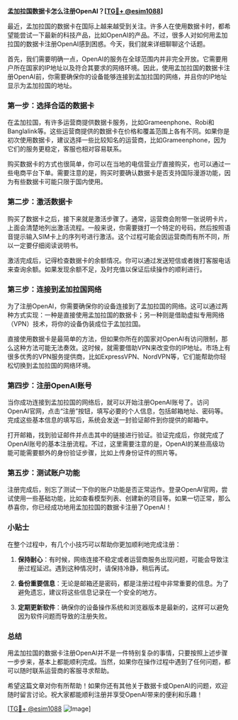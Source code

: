 **孟加拉国数据卡怎么注册OpenAI？[[TG💪+ @esim1088](https://t.me/s/esim1088)]**

最近，孟加拉国的数据卡在国际上越来越受到关注。许多人在使用数据卡时，都希望能尝试一下最新的科技产品，比如OpenAI的产品。不过，很多人对如何用孟加拉国的数据卡注册OpenAI感到困惑。今天，我们就来详细聊聊这个话题。

首先，我们需要明确一点，OpenAI的服务在全球范围内并非完全开放。它需要用户所在国家的IP地址以及符合其要求的网络环境。因此，使用孟加拉国的数据卡注册OpenAI前，你需要确保你的设备能够连接到孟加拉国的网络，并且你的IP地址显示为孟加拉国的地址。

### 第一步：选择合适的数据卡

在孟加拉国，有许多运营商提供数据卡服务，比如Grameenphone、Robi和Banglalink等。这些运营商提供的数据卡在价格和覆盖范围上各有不同。如果你是初次使用数据卡，建议选择一些比较知名的运营商，比如Grameenphone，因为它们的服务更稳定，客服也相对容易联系。

购买数据卡的方式也很简单，你可以在当地的电信营业厅直接购买，也可以通过一些电商平台下单。需要注意的是，购买时要确认数据卡是否支持国际漫游功能，因为有些数据卡可能只限于国内使用。

### 第二步：激活数据卡

购买了数据卡之后，接下来就是激活步骤了。通常，运营商会附带一张说明卡片，上面会清楚地列出激活流程。一般来说，你需要拨打一个特定的号码，然后按照语音提示输入SIM卡上的序列号进行激活。这个过程可能会因运营商而有所不同，所以一定要仔细阅读说明书。

激活完成后，记得检查数据卡的余额情况。你可以通过发送短信或者拨打客服电话来查询余额。如果发现余额不足，及时充值以保证后续操作的顺利进行。

### 第三步：连接到孟加拉国网络

为了注册OpenAI，你需要确保你的设备连接到了孟加拉国的网络。这可以通过两种方式实现：一种是直接使用孟加拉国的数据卡；另一种则是借助虚拟专用网络（VPN）技术，将你的设备伪装成位于孟加拉国。

直接使用数据卡是最简单的方法，但如果你所在的国家对OpenAI有访问限制，那么这种方法可能无法奏效。这时候，就需要借助VPN来改变你的IP地址。市场上有很多优秀的VPN服务提供商，比如ExpressVPN、NordVPN等，它们能帮助你轻松切换到孟加拉国的网络环境。

### 第四步：注册OpenAI账号

当你成功连接到孟加拉国的网络后，就可以开始注册OpenAI账号了。访问OpenAI官网，点击“注册”按钮，填写必要的个人信息，包括邮箱地址、密码等。完成这些基本信息的填写后，系统会发送一封验证邮件到你提供的邮箱中。

打开邮箱，找到验证邮件并点击其中的链接进行验证。验证完成后，你就完成了OpenAI账号的基本注册流程。不过，这里需要注意的是，OpenAI的某些高级功能可能需要额外的身份验证步骤，比如上传身份证件的照片等。

### 第五步：测试账户功能

注册完成后，别忘了测试一下你的账户功能是否正常运作。登录OpenAI官网，尝试使用一些基础功能，比如查看模型列表、创建新的项目等。如果一切正常，那么恭喜你，你已经成功地用孟加拉国的数据卡注册了OpenAI！

### 小贴士

在整个过程中，有几个小技巧可以帮助你更加顺利地完成注册：

1. **保持耐心**：有时候，网络连接不稳定或者运营商服务出现问题，可能会导致注册过程延迟。遇到这种情况时，请保持冷静，稍后再试。
   
2. **备份重要信息**：无论是邮箱还是密码，都是注册过程中非常重要的信息。为了避免遗忘，建议将这些信息记录在一个安全的地方。

3. **定期更新软件**：确保你的设备操作系统和浏览器版本是最新的，这样可以避免因为软件问题而导致的注册失败。

### 总结

用孟加拉国的数据卡注册OpenAI并不是一件特别复杂的事情，只要按照上述步骤一步步来，基本上都能顺利完成。当然，如果你在操作过程中遇到了任何问题，都可以随时联系运营商的客服寻求帮助。

希望这篇文章对你有所帮助！如果你还有其他关于数据卡或OpenAI的问题，欢迎随时留言讨论。祝大家都能顺利注册并享受OpenAI带来的便利和乐趣！

[[TG💪+ @esim1088](https://t.me/s/esim1088) ![Image](https://i.postimg.cc/4NQfJmqS/Snipaste-2025-05-13-00-14-12.png)]